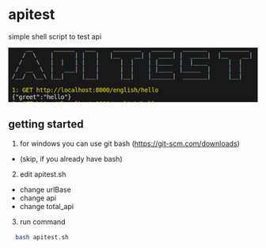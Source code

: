 # apitest
simple shell script  to test api

![screenshot](assets/Screenshot%20from%202023-08-21%2006-38-59.png)


## getting started
1. for windows you can use git bash (https://git-scm.com/downloads)
- (skip, if you already have bash) 

2. edit apitest.sh
-  change urlBase
-  change api
-  change total_api

3. run command 
```sh
  bash apitest.sh
```